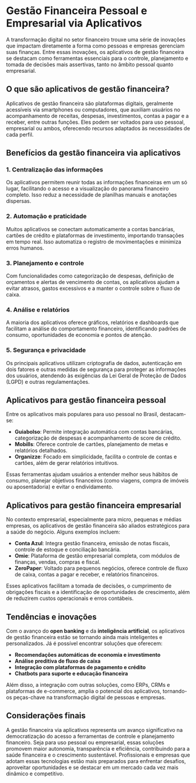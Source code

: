 # Gestão Financeira Pessoal e Empresarial via Aplicativos

A transformação digital no setor financeiro trouxe uma série de inovações que impactam diretamente a forma como pessoas e empresas gerenciam suas finanças. Entre essas inovações, os aplicativos de gestão financeira se destacam como ferramentas essenciais para o controle, planejamento e tomada de decisões mais assertivas, tanto no âmbito pessoal quanto empresarial.

## O que são aplicativos de gestão financeira?

Aplicativos de gestão financeira são plataformas digitais, geralmente acessíveis via smartphones ou computadores, que auxiliam usuários no acompanhamento de receitas, despesas, investimentos, contas a pagar e a receber, entre outras funções. Eles podem ser voltados para uso pessoal, empresarial ou ambos, oferecendo recursos adaptados às necessidades de cada perfil.

## Benefícios da gestão financeira via aplicativos

### 1. **Centralização das informações**
Os aplicativos permitem reunir todas as informações financeiras em um só lugar, facilitando o acesso e a visualização do panorama financeiro completo. Isso reduz a necessidade de planilhas manuais e anotações dispersas.

### 2. **Automação e praticidade**
Muitos aplicativos se conectam automaticamente a contas bancárias, cartões de crédito e plataformas de investimento, importando transações em tempo real. Isso automatiza o registro de movimentações e minimiza erros humanos.

### 3. **Planejamento e controle**
Com funcionalidades como categorização de despesas, definição de orçamentos e alertas de vencimento de contas, os aplicativos ajudam a evitar atrasos, gastos excessivos e a manter o controle sobre o fluxo de caixa.

### 4. **Análise e relatórios**
A maioria dos aplicativos oferece gráficos, relatórios e dashboards que facilitam a análise do comportamento financeiro, identificando padrões de consumo, oportunidades de economia e pontos de atenção.

### 5. **Segurança e privacidade**
Os principais aplicativos utilizam criptografia de dados, autenticação em dois fatores e outras medidas de segurança para proteger as informações dos usuários, atendendo às exigências da Lei Geral de Proteção de Dados (LGPD) e outras regulamentações.

## Aplicativos para gestão financeira pessoal

Entre os aplicativos mais populares para uso pessoal no Brasil, destacam-se:

- **Guiabolso**: Permite integração automática com contas bancárias, categorização de despesas e acompanhamento de score de crédito.
- **Mobills**: Oferece controle de cartões, planejamento de metas e relatórios detalhados.
- **Organizze**: Focado em simplicidade, facilita o controle de contas e cartões, além de gerar relatórios intuitivos.

Essas ferramentas ajudam usuários a entender melhor seus hábitos de consumo, planejar objetivos financeiros (como viagens, compra de imóveis ou aposentadoria) e evitar o endividamento.

## Aplicativos para gestão financeira empresarial

No contexto empresarial, especialmente para micro, pequenas e médias empresas, os aplicativos de gestão financeira são aliados estratégicos para a saúde do negócio. Alguns exemplos incluem:

- **Conta Azul**: Integra gestão financeira, emissão de notas fiscais, controle de estoque e conciliação bancária.
- **Omie**: Plataforma de gestão empresarial completa, com módulos de finanças, vendas, compras e fiscal.
- **ZeroPaper**: Voltado para pequenos negócios, oferece controle de fluxo de caixa, contas a pagar e receber, e relatórios financeiros.

Esses aplicativos facilitam a tomada de decisões, o cumprimento de obrigações fiscais e a identificação de oportunidades de crescimento, além de reduzirem custos operacionais e erros contábeis.

## Tendências e inovações

Com o avanço do **open banking** e da **inteligência artificial**, os aplicativos de gestão financeira estão se tornando ainda mais inteligentes e personalizados. Já é possível encontrar soluções que oferecem:

- **Recomendações automáticas de economia e investimento**
- **Análise preditiva de fluxo de caixa**
- **Integração com plataformas de pagamento e crédito**
- **Chatbots para suporte e educação financeira**

Além disso, a integração com outras soluções, como ERPs, CRMs e plataformas de e-commerce, amplia o potencial dos aplicativos, tornando-os peças-chave na transformação digital de pessoas e empresas.

## Considerações finais

A gestão financeira via aplicativos representa um avanço significativo na democratização do acesso a ferramentas de controle e planejamento financeiro. Seja para uso pessoal ou empresarial, essas soluções promovem maior autonomia, transparência e eficiência, contribuindo para a saúde financeira e o crescimento sustentável. Profissionais e empresas que adotam essas tecnologias estão mais preparados para enfrentar desafios, aproveitar oportunidades e se destacar em um mercado cada vez mais dinâmico e competitivo.